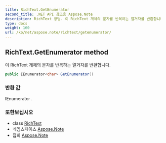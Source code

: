 ```yaml
---
title: RichText.GetEnumerator
second_title: .NET API 참조용 Aspose.Note
description: RichText 방법. 이 RichText 개체의 문자를 반복하는 열거자를 반환합니다.
type: docs
weight: 160
url: /ko/net/aspose.note/richtext/getenumerator/
---
```

## RichText.GetEnumerator method

이 RichText 개체의 문자를 반복하는 열거자를 반환합니다.

```csharp
public IEnumerator<char> GetEnumerator()
```

### 반환 값

IEnumerator .

### 또한보십시오

* class [RichText](../)
* 네임스페이스 [Aspose.Note](../../richtext/)
* 집회 [Aspose.Note](../../../)



